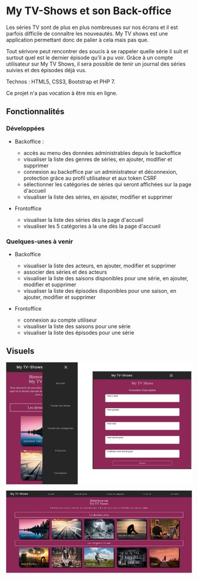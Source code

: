 # My TV-Shows et son Back-office

Les séries TV sont de plus en plus nombreuses sur nos écrans et il est parfois difficile de connaître les nouveautés. My TV shows est une application permettant donc de palier à cela mais pas que.

Tout sérivore peut rencontrer des soucis à se rappeler quelle série il suit et surtout quel est le dernier épisode qu'il a pu voir. Grâce à un compte utilisateur sur My TV Shows, il sera possible de tenir un journal des séries suivies et des épisodes déjà vus.

Technos : HTML5, CSS3, Bootstrap et PHP 7.

Ce projet n'a pas vocation à être mis en ligne.

## Fonctionnalités

### Développées

- Backoffice :
  - accès au menu des données administrables depuis le backoffice
  - visualiser la liste des genres de séries, en ajouter, modifier et supprimer
  - connexion au backoffice par un administrateur et déconnexion, protection grâce au profil utilisateur et aux token CSRF
  - sélectionner les catégories de séries qui seront affichées sur la page d'accueil
  - visualiser la liste des séries, en ajouter, modifier et supprimer

- Frontoffice
  - visualiser la liste des séries dès la page d'accueil
  - visualiser les 5 catégories à la une dès la page d'accueil

### Quelques-unes à venir

- Backoffice
  - visualiser la liste des acteurs, en ajouter, modifier et supprimer
  - associer des séries et des acteurs
  - visualiser la liste des saisons disponibles pour une série, en ajouter, modifier et supprimer
  - visualiser la liste des épisodes disponibles pour une saison, en ajouter, modifier et supprimer

- Frontoffice
  - connexion au compte utiliseur
  - visualiser la liste des saisons pour une série
  - visualiser la liste des épisodes pour une série

## Visuels

![my-tv-shows-1](my-tv-shows-1.png)

![my-tv-shows-2](my-tv-shows-2.png)